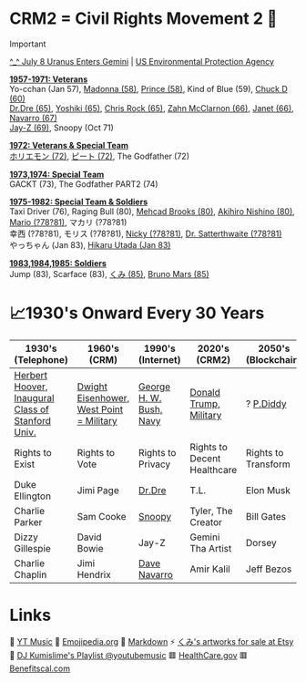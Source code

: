 # CRM2 = Civil Rights Movement 2 📡

> [!IMPORTANT]
[^_^ July 8 Uranus Enters Gemini](https://astro-charts.com/chart-of-moment/) | [US Environmental Protection Agency](https://www.epa.gov/)

<ins>**1957-1971: Veterans**</ins><br/>
Yo-cchan (Jan 57), [Madonna (58)](https://youtu.be/VlbaJA7aO9M?feature=shared), [Prince (58)](https://www.youtube.com/watch?v=HJtxSdTL488&list=OLAK5uy_lO0H7usmrKWdoc6f8SIFQhJgLYmw2562E), Kind of Blue (59), [Chuck D (60)](https://bringthenoiseapp.com/)<br/>
[Dr.Dre (65)](https://www.drdre.com/), [Yoshiki (65)](https://www.yoshiki.net/), [Chris Rock (65)](https://chrisrock.com/), [Zahn McClarnon (66)](https://en.wikipedia.org/wiki/Zahn_McClarnon), [Janet (66)](https://www.youtube.com/@JanetJackson/videos), [Navarro (67)](https://en.wikipedia.org/wiki/Dave_Navarro)<br/>
[Jay-Z (69)](https://www.rocnation.com/), Snoopy (Oct 71)

<ins>**1972: Veterans & Special Team**</ins><br/>
[ホリエモン (72)](https://www.google.com/search?q=horiemon&sca_esv=2af23fbe5c927cf8&rlz=1C1ONGR_enUS1159US1159&prmd=ivns&sxsrf=AHTn8zrFMDQ8GXFDsKZskMfjOY75-gygEg:1747953531446&source=lnms&fbs=ABzOT_CWdhQLP1FcmU5B0fn3xuWpA-dk4wpBWOGsoR7DG5zJBjLjqIC1CYKD9D-DQAQS3Z44LBK6yTXN_5587Z3ya9D76ZZ826DWN9d1Qgzn83HTxrHrKWtHY_wmBzzWWfvRn_zuv0G5fCMMqr2dkyXi8QErFO13wLGo3ULN6ipwwniNdnQjAejmjERjQms3181qlCcrn8OWQY2Cc64WiksQbkGwFVX9DA&sa=X&ved=2ahUKEwiso82qkriNAxWbFjQIHaCUAQEQ0pQJegQIBhAE&biw=1138&bih=659&dpr=1.23), [ピート (72)](https://www.youtube.com/@fauxfoemusic), The Godfather (72)

<ins>**1973,1974: Special Team**</ins><br/>
GACKT (73), The Godfather PART2 (74)

<ins>**1975-1982: Special Team & Soldiers**</ins><br/>
Taxi Driver (76), Raging Bull (80), [Mehcad Brooks (80)](https://mehcad.com/), [Akihiro Nishino (80)](https://www.google.com/search?q=akihiro+nishino&sca_esv=2af23fbe5c927cf8&rlz=1C1ONGR_enUS1159US1159&biw=1138&bih=659&sxsrf=AHTn8zpukN4gQ-jK2jBwZhCOiKeb1C2Y8A%3A1747953534318&ei=fqcvaLyZE57P0PEP6aDHQA&ved=0ahUKEwi80PyrkriNAxWeJzQIHWnQEQgQ4dUDCBA&uact=5&oq=akihiro+nishino&gs_lp=Egxnd3Mtd2l6LXNlcnAiD2FraWhpcm8gbmlzaGlubzIKECMYgAQYJxiKBTILEC4YgAQYkQIYigUyBRAAGIAEMgUQABiABDIGEAAYFhgeMgYQABgWGB4yBhAAGBYYHjIGEAAYFhgeMgYQABgWGB4yBhAAGBYYHkj9GlCHDVieGXACeAGQAQCYAYABoAHoC6oBAzcuOLgBA8gBAPgBAZgCEaACtwzCAgoQABiwAxjWBBhHwgIKEC4YgAQYQxiKBcICChAAGIAEGEMYigXCAgsQABiABBiRAhiKBcICCBAuGIAEGLEDwgIFEC4YgATCAgoQLhiABBgUGIcCwgIOEC4YgAQYkQIYsQMYigXCAggQABiABBixA8ICCxAuGIAEGLEDGIMBwgIKEAAYgAQYFBiHAsICCBAuGBYYChgemAMAiAYBkAYIkgcDOC45oAfw4AOyBwM2Ljm4B68M&sclient=gws-wiz-serp), [Mario (?78?81)](https://www.mariotheeditor.com/), マカリ (?78?81)<br/>
幸西 (?78?81), モリス (?78?81), [Nicky (?78?81)](https://soundcloud.com/pluutomusic/sets/pluuto-ep), [Dr. Satterthwaite (?78?81)](https://gregonkeys.com/)<br/>
やっちゃん (Jan 83), [Hikaru Utada (Jan 83)](https://www.utadahikaru.jp/)

<ins>**1983,1984,1985: Soldiers**</ins><br/>
Jump (83), Scarface (83), [くみ (85)](https://soundcloud.com/user-107284496), [Bruno Mars (85)](https://www.brunomars.com/)

# 📈1930's Onward Every 30 Years
| 1930's (Telephone) | 1960's (CRM)  | 1990's (Internet) | 2020's (CRM2)     | 2050's (Blockchain)
| -------------    | ------------- | -------------     | -------------       | -------------
| [Herbert Hoover, Inaugural Class of Stanford Univ.](https://en.wikipedia.org/wiki/Herbert_Hoover#Early_life_and_education) | [Dwight Eisenhower, West Point = Military](https://en.wikipedia.org/wiki/Dwight_D._Eisenhower#Early_life_and_education) | [George H. W. Bush, Navy](https://en.wikipedia.org/wiki/George_H._W._Bush#Early_life_and_education_(1924%E2%80%931948)) | [Donald Trump, Military](https://github.com/djkumislime/2025/blob/main/README.md) | ? [P.Diddy](https://www.cnn.com/entertainment/live-news/diddy-trial-cassie-court-case-05-20-25)
| Rights to Exist | Rights to Vote | Rights to Privacy | Rights to Decent Healthcare | Rights to Transform
| Duke Ellington | Jimi Page | [Dr.Dre](https://youtu.be/eeumL7Fz-8M?feature=shared&t=41) | T.L. | Elon Musk
| Charlie Parker | Sam Cooke | [Snoopy](https://youtu.be/YJTqBL7MSX0?feature=shared) | Tyler, The Creator | Bill Gates
| Dizzy Gillespie | David Bowie | Jay-Z             | Gemini Tha Artist   | Dorsey
| Charlie Chaplin | Jimi Hendrix | [Dave Navarro](https://davenavarro.com/) | Amir Kalil          | Jeff Bezos

# Links
💝 [YT Music](https://music.youtube.com/)
💝 [Emojipedia.org](https://emojipedia.org/)
💝 [Markdown](https://docs.github.com/en/get-started/writing-on-github/getting-started-with-writing-and-formatting-on-github/basic-writing-and-formatting-syntax)
⚡ [くみ's artworks for sale at Etsy](https://etsy.com/shop/935ent)
<br/>
🍓 [DJ Kumislime's Playlist @youtubemusic](https://music.youtube.com/playlist?list=PLT7degVqvonnf63V8EMyKSAGVkKSquWLm&feature=shared)
🟥 [HealthCare.gov](https://www.healthcare.gov)
🟥 [Benefitscal.com](https://benefitscal.com)
